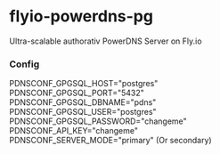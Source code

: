 # flyio-powerdns-pg
Ultra-scalable authorativ PowerDNS Server on Fly.io

### Config
PDNSCONF_GPGSQL_HOST="postgres"  
PDNSCONF_GPGSQL_PORT="5432"
PDNSCONF_GPGSQL_DBNAME="pdns"  
PDNSCONF_GPGSQL_USER="postgres"  
PDNSCONF_GPGSQL_PASSWORD="changeme"  
PDNSCONF_API_KEY="changeme"  
PDNSCONF_SERVER_MODE="primary" (Or secondary)  
